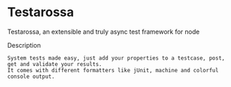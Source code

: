 Testarossa
==========

Testarossa, an extensible and truly async test framework for node

Description
~~~~~~~~~~
System tests made easy, just add your properties to a testcase, post, get and validate your results.
It comes with different formatters like jUnit, machine and colorful console output.
